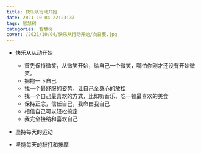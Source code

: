 ```yaml
---
title: 快乐从行动开始
date: 2021-10-04 22:23:37
tags: 智慧树
categories: 智慧树
cover: /2021/10/04/快乐从行动开始/向日葵.jpg
---
```


* 快乐从从动开始
  * 首先保持微笑，从微笑开始，给自己一个微笑，哪怕你刚才还没有开始微笑。
  * 拥抱一下自己
  * 找一个最舒服的姿势，让自己全身心的放松
  * 找一个自己最喜欢的方式，比如听音乐、吃一顿最喜欢的美食
  * 保持正念，信任自己，我命由我自己
  * 相信自己可以轻松搞定
  * 我完全接纳和喜欢自己

* 坚持每天的运动
* 坚持每天的敲打和按摩
